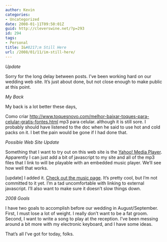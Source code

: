 ```yaml
---
author: Kevin
categories:
- Uncategorized
date: 2008-01-11T09:50:01Z
guid: http://cleverswine.net/?p=293
id: 294
tags:
- Personal
title: I&#8217;m Still Here
url: /2008/01/11/im-still-here/
---
```


_Update_
  
Sorry for the long delay between posts. I&#8217;ve been working hard on our wedding web site. It&#8217;s just about done, but not close enough to make public at this point.

_My Back_
  
My back is a lot better these days,

<noscript>
  Como criar <a href="http://www.toquesnovo.com/melhor-baixar-toques-para-celular-gratis-fontes.html">http://www.toquesnovo.com/melhor-baixar-toques-para-celular-gratis-fontes.html</a> mp3 para celular.
</noscript> although it is still sore. I probably should have listened to the doc when he said to use hot and cold packs on it. I bet the pain would be gone if I had done that.

_Possible Web Site Update_
  
Something that I want to try out on this web site is the [Yahoo! Media Player](http://developer.yahoo.com/mediaplayer/). Apparently I can just add a bit of javascript to my site and all of the mp3 files that I link to will be playable with an embedded music player. We&#8217;ll see how well that works.
  
[update] I added it. [Check out the music page](http://cleverswine.net/?page_id=17). It&#8217;s pretty cool, but I&#8217;m not committed to it yet. I&#8217;m a tad uncomfortable with linking to external javascript. I&#8217;ll also want to make sure it doesn&#8217;t slow things down.

_2008 Goals_
  
I have two goals to accomplish before our wedding in August/September. First, I must lose a lot of weight. I really don&#8217;t want to be a fat groom. Second, I want to write a song to play at the reception. I&#8217;ve been messing around a bit more with my electronic keyboard, and I have some ideas.

That&#8217;s all I&#8217;ve got for today, folks.